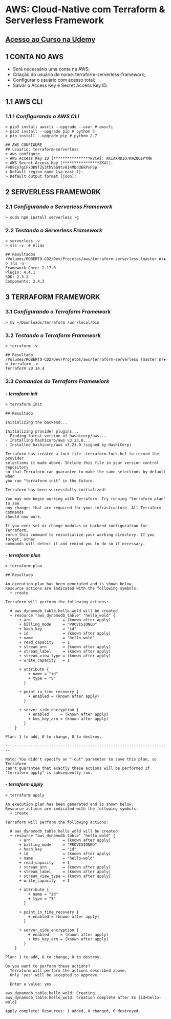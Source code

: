 # AWS: Cloud-Native com Terraform & Serverless Framework

## [Acesso ao Curso na Udemy](https://www.udemy.com/course/aws-cloud-native-com-terraform-serverless-framework/learn/lecture/15820174#overview)


## 1 **CONTA NO AWS**
- Será necessário uma conta na AWS;
- Criação do usuário de nome: terraform-serverless-framework;
- Configurar o usuário com acesso total;
- Salvar o Access Key e Secret Access Key ID.

## 1.1 **AWS CLI**
### 1.1.1 _Configurando o AWS CLI_

```
> pip3 install awscli --upgrade --user # awscli
> pip3 install --upgrade pip # python 3
> pip install --upgrade pip # python 2.7

## AWS CONFIGURE
## usuario: terraform-serverless
> aws configure 
> AWS Access Key ID [****************RVCA]: AKIAXMDIO7KWZQGIPYNK
> AWS Secret Access Key [****************ZK4l]: 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
> Default region name [sa-east-1]: 
> Default output format [json]: 
```
## 2 **SERVERLESS FRAMEWORK**

### 2.1 _Configurando o Serverless Framework_

```
> sudo npm install serverless -g

```

### 2.2 _Testando o Serverless Framework_

```
> serverless -v
> sls -v  # Alias

## Resultados
/Volumes/ROBERTO-CD2/Dev/Projetos/aws/terraform-serverless (master ✘)✹ ᐅ sls -v
Framework Core: 2.17.0
Plugin: 4.4.1
SDK: 2.3.2
Components: 3.4.3
```

## 3 **TERRAFORM FRAMEWORK**

### 3.1 _Configurando o Terraform Framework_
```
> mv ~/Downloads/terraform /usr/local/bin

```

### 3.2 _Testando o Terraform Framework_
```
> terraform -v

## Resultado
/Volumes/ROBERTO-CD2/Dev/Projetos/aws/terraform-serverless (master ✘)✹ ᐅ terraform -v       
Terraform v0.14.4
```

### 3.3 _Comandos do Terraform Framewiork_

#### - _terraform init_
```
> terraform init

## Resultado

Initializing the backend...

Initializing provider plugins...
- Finding latest version of hashicorp/aws...
- Installing hashicorp/aws v3.23.0...
- Installed hashicorp/aws v3.23.0 (signed by HashiCorp)

Terraform has created a lock file .terraform.lock.hcl to record the provider
selections it made above. Include this file in your version control repository
so that Terraform can guarantee to make the same selections by default when
you run "terraform init" in the future.

Terraform has been successfully initialized!

You may now begin working with Terraform. Try running "terraform plan" to see
any changes that are required for your infrastructure. All Terraform commands
should now work.

If you ever set or change modules or backend configuration for Terraform,
rerun this command to reinitialize your working directory. If you forget, other
commands will detect it and remind you to do so if necessary.

```

#### - _terraform plan_
```
> terraform plan 

## Resultado

An execution plan has been generated and is shown below.
Resource actions are indicated with the following symbols:
  + create

Terraform will perform the following actions:

  # aws_dynamodb_table.hello_wold will be created
  + resource "aws_dynamodb_table" "hello_wold" {
      + arn              = (known after apply)
      + billing_mode     = "PROVISIONED"
      + hash_key         = "id"
      + id               = (known after apply)
      + name             = "hello-wold"
      + read_capacity    = 1
      + stream_arn       = (known after apply)
      + stream_label     = (known after apply)
      + stream_view_type = (known after apply)
      + write_capacity   = 1

      + attribute {
          + name = "id"
          + type = "S"
        }

      + point_in_time_recovery {
          + enabled = (known after apply)
        }

      + server_side_encryption {
          + enabled     = (known after apply)
          + kms_key_arn = (known after apply)
        }
    }

Plan: 1 to add, 0 to change, 0 to destroy.

------------------------------------------------------------------------

Note: You didn't specify an "-out" parameter to save this plan, so Terraform
can't guarantee that exactly these actions will be performed if
"terraform apply" is subsequently run.
```

#### - _terraform apply_
```
> terraform apply

An execution plan has been generated and is shown below.
Resource actions are indicated with the following symbols:
  + create

Terraform will perform the following actions:

  # aws_dynamodb_table.hello_wold will be created
  + resource "aws_dynamodb_table" "hello_wold" {
      + arn              = (known after apply)
      + billing_mode     = "PROVISIONED"
      + hash_key         = "id"
      + id               = (known after apply)
      + name             = "hello-wold"
      + read_capacity    = 1
      + stream_arn       = (known after apply)
      + stream_label     = (known after apply)
      + stream_view_type = (known after apply)
      + write_capacity   = 1

      + attribute {
          + name = "id"
          + type = "S"
        }

      + point_in_time_recovery {
          + enabled = (known after apply)
        }

      + server_side_encryption {
          + enabled     = (known after apply)
          + kms_key_arn = (known after apply)
        }
    }

Plan: 1 to add, 0 to change, 0 to destroy.

Do you want to perform these actions?
  Terraform will perform the actions described above.
  Only 'yes' will be accepted to approve.

  Enter a value: yes

aws_dynamodb_table.hello_wold: Creating...
aws_dynamodb_table.hello_wold: Creation complete after 8s [id=hello-wold]

Apply complete! Resources: 1 added, 0 changed, 0 destroyed.

```


